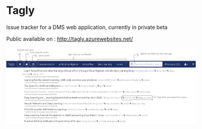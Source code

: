 # Tagly
Issue tracker for a DMS web application, currently in private beta

Public available on : http://tagly.azurewebsites.net/

![Explainer Screenshot](/tagly-screenshot.png)
